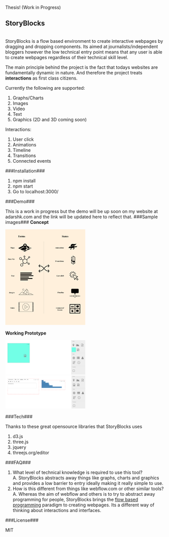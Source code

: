 Thesis! (Work in Progress)

## StoryBlocks ##
<br/>
StoryBlocks is a flow based environment to create interactive webpages by dragging and dropping components. Its aimed at journalists/independent bloggers however the low technical entry point means that any user is able to create webpages regardless of their technical skill level. 
<br/>

The main principle behind the project is the fact that todays websites are fundamentally dynamic in nature. And therefore the project treats **interactions** as first class citizens.

Currently the following are supported:

1. Graphs/Charts
2. Images
3. Video
4. Text
5. Graphics (2D and 3D coming soon)

Interactions:

1. User click
2. Animations
3. Timeline
4. Transitions
5. Connected events


###Installation###

1. npm install
2. npm start
3. Go to localhost:3000/

###Demo###

This is a work in progress but the demo will be up soon on my website at adarshk.com and the link will be updated here to reflect that.
###Sample images###
**Concept**

<img src="images/FormsAndStates_mixMatch.png" width="50%" height="50%"/>

**Working Prototype**

<img src="images/dragndrop.png" width="50%" height="50%"/>

<img src="images/image&graphics.png" width="50%" height="50%"/>




###Tech###

Thanks to these great opensource libraries that StoryBlocks uses

1. d3.js
2. three.js
3. jquery
4. threejs.org/editor

###FAQ###
<br/>

1. What level of technical knowledge is required to use this tool? <br/> A. StoryBlocks abstracts away things like graphs, charts and graphics and provides a low barrier to entry ideally making it really simple to use.  
2. How is this different from things like webflow.com or other similar tools? <br/>A. Whereas the aim of webflow and others is to try to abstract away programming for people, StoryBlocks brings the [flow based programming](http://en.wikipedia.org/wiki/Flow-based_programming) paradigm to creating webpages. Its a different way of thinking about interactions and interfaces.



###License###

MIT